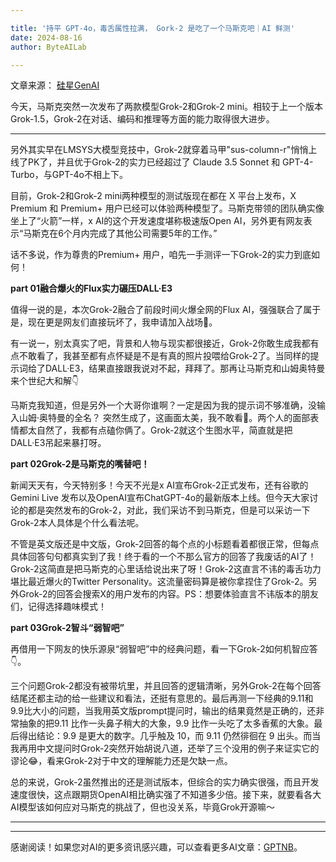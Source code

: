 ```yaml
---

title: '持平 GPT-4o，毒舌属性拉满， Gork-2 是吃了一个马斯克吧｜AI 鲜测'
date: 2024-08-16
author: ByteAILab

---
```


文章来源： [硅星GenAI](https://mp.weixin.qq.com/s/43__0X1sOQHGQvfrj4t0KQ)

今天，马斯克突然一次发布了两款模型Grok-2和Grok-2 mini。相较于上一个版本Grok-1.5，Grok-2在对话、编码和推理等方面的能力取得很大进步。

---
另外其实早在LMSYS大模型竞技中，Grok-2就穿着马甲"sus-column-r"悄悄上线了PK了，并且优于Grok-2的实力已经超过了 Claude 3.5 Sonnet 和 GPT-4-Turbo，与GPT-4o不相上下。

目前，Grok-2和Grok-2 mini两种模型的测试版现在都在 X 平台上发布，X Premium 和 Premium+ 用户已经可以体验两种模型了。马斯克带领的团队确实像坐上了“火箭”一样，x AI的这个开发速度堪称极速版Open AI，另外更有网友表示“马斯克在6个月内完成了其他公司需要5年的工作。”

话不多说，作为尊贵的Premium+ 用户，咱先一手测评一下Grok-2的实力到底如何！

**part 01融合爆火的Flux实力碾压DALL·E3**

值得一说的是，本次Grok-2融合了前段时间火爆全网的Flux AI，强强联合了属于是，现在更是网友们直接玩坏了，我申请加入战场🤪。

有一说一，别太真实了吧，背景和人物与现实都很接近，Grok-2你敢生成我都有点不敢看了，我甚至都有点怀疑是不是有真的照片投喂给Grok-2了。当同样的提示词给了DALL·E3，结果直接跟我说对不起，拜拜了。那再让马斯克和山姆奥特曼来个世纪大和解👇

马斯克我知道，但是另外一个大哥你谁啊？一定是因为我的提示词不够准确，没输入山姆·奥特曼的全名？
突然生成了，这画面太美，我不敢看🫣。两个人的面部表情都太自然了，我都有点磕你俩了。Grok-2就这个生图水平，简直就是把DALL·E3吊起来暴打呀。

**part 02Grok-2是马斯克的嘴替吧！**

新闻天天有，今天特别多！今天不光是x AI宣布Grok-2正式发布，还有谷歌的Gemini Live 发布以及OpenAI宣布ChatGPT-4o的最新版本上线。但今天大家讨论的都是突然发布的Grok-2，对此，我们采访不到马斯克，但是可以采访一下Grok-2本人具体是个什么看法呢。

不管是英文版还是中文版，Grok-2回答的每个点的小标题看着都很正常，但每点具体回答句句都真实到了我！终于看的一个不那么官方的回答了我废话的AI了！Grok-2这简直是把马斯克的心里话给说出来了呀！Grok-2这直言不讳的毒舌功力堪比最近爆火的Twitter Personality。这流量密码算是被你拿捏住了Grok-2。另外Grok-2的回答会搜索X的用户发布的内容。PS：想要体验直言不讳版本的朋友们，记得选择趣味模式！

**part 03Grok-2智斗“弱智吧”**

再借用一下网友的快乐源泉“弱智吧”中的经典问题，看一下Grok-2如何机智应答👇。

三个问题Grok-2都没有被带坑里，并且回答的逻辑清晰，另外Grok-2在每个回答结尾还都主动的给一些建议和看法，还挺有意思的。最后再测一下经典的9.11和9.9比大小的问题，当我用英文版prompt提问时，输出的结果竟然是正确的，还非常抽象的把9.11 比作一头鼻子稍大的大象，9.9 比作一头吃了太多香蕉的大象。最后得出结论：9.9 是更大的数字。几乎触及 10，而 9.11 仍然徘徊在 9 出头。而当我再用中文提问时Grok-2突然开始胡说八道，还举了三个没用的例子来证实它的谬论😂，看来Grok-2对于中文的理解能力还是欠缺一点。

总的来说，Grok-2虽然推出的还是测试版本，但综合的实力确实很强，而且开发速度很快，这点跟期货OpenAI相比确实强了不知道多少倍。接下来，就要看各大AI模型该如何应对马斯克的挑战了，但也没关系，毕竟Grok开源嘛～

---
---
感谢阅读！如果您对AI的更多资讯感兴趣，可以查看更多AI文章：[GPTNB](https://gptnb.com)。